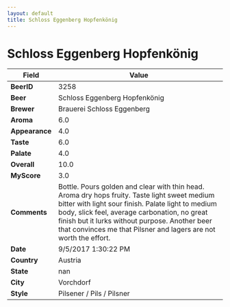 ```yaml
---
layout: default
title: Schloss Eggenberg Hopfenkönig
---
```


# Schloss Eggenberg Hopfenkönig

| Field         | Value     |
|---------------|-----------|
| **BeerID** | 3258 |
| **Beer** | Schloss Eggenberg Hopfenkönig |
| **Brewer** | Brauerei Schloss Eggenberg |
| **Aroma** | 6.0 |
| **Appearance** | 4.0 |
| **Taste** | 6.0 |
| **Palate** | 4.0 |
| **Overall** | 10.0 |
| **MyScore** | 3.0 |
| **Comments** | Bottle. Pours golden and clear with thin head. Aroma dry hops fruity. Taste light sweet medium bitter with light sour finish. Palate light to medium body, slick feel, average carbonation, no great finish but it lurks without purpose. Another beer that convinces me that Pilsner and lagers are not worth the effort. |
| **Date** | 9/5/2017 1:30:22 PM |
| **Country** | Austria |
| **State** | nan |
| **City** | Vorchdorf |
| **Style** | Pilsener / Pils / Pilsner |
